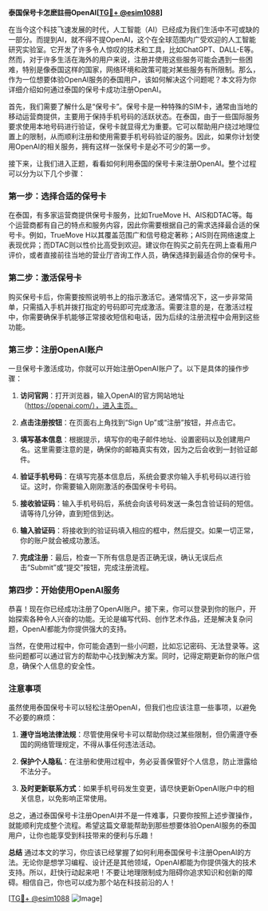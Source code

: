 **泰国保号卡怎麽註冊OpenAI[[TG💪+ @esim1088](https://t.me/s/esim1088)]**

在当今这个科技飞速发展的时代，人工智能（AI）已经成为我们生活中不可或缺的一部分。而提到AI，就不得不提OpenAI，这个在全球范围内广受欢迎的人工智能研究实验室。它开发了许多令人惊叹的技术和工具，比如ChatGPT、DALL-E等。然而，对于许多生活在海外的用户来说，注册并使用这些服务可能会遇到一些困难，特别是像泰国这样的国家，网络环境和政策可能对某些服务有所限制。那么，作为一位想要体验OpenAI服务的泰国用户，该如何解决这个问题呢？本文将为你详细介绍如何通过泰国的保号卡成功注册OpenAI。

首先，我们需要了解什么是“保号卡”。保号卡是一种特殊的SIM卡，通常由当地的移动运营商提供，主要用于保持手机号码的活跃状态。在泰国，由于一些国际服务要求使用本地号码进行验证，保号卡就显得尤为重要。它可以帮助用户绕过地理位置上的限制，从而顺利注册和使用需要手机号码验证的服务。因此，如果你计划使用OpenAI的相关服务，拥有这样一张保号卡是必不可少的第一步。

接下来，让我们进入正题，看看如何利用泰国的保号卡来注册OpenAI。整个过程可以分为以下几个步骤：

### **第一步：选择合适的保号卡**
在泰国，有多家运营商提供保号卡服务，比如TrueMove H、AIS和DTAC等。每个运营商都有自己的特点和服务内容，因此你需要根据自己的需求选择最合适的保号卡。例如，TrueMove H以其覆盖范围广和信号稳定著称；AIS则在网络速度上表现优异；而DTAC则以性价比高受到欢迎。建议你在购买之前先在网上查看用户评价，或者直接前往当地的营业厅咨询工作人员，确保选择到最适合你的保号卡。

### **第二步：激活保号卡**
购买保号卡后，你需要按照说明书上的指示激活它。通常情况下，这一步非常简单，只需插入手机并拨打指定的号码即可完成激活。需要注意的是，在激活过程中，你需要确保手机能够正常接收短信和电话，因为后续的注册流程中会用到这些功能。

### **第三步：注册OpenAI账户**
一旦保号卡激活成功，你就可以开始注册OpenAI账户了。以下是具体的操作步骤：

1. **访问官网**：打开浏览器，输入OpenAI的官方网站地址（https://openai.com/），进入主页。
   
2. **点击注册按钮**：在页面右上角找到“Sign Up”或“注册”按钮，并点击它。

3. **填写基本信息**：根据提示，填写你的电子邮件地址、设置密码以及创建用户名。这里需要注意的是，确保你的邮箱真实有效，因为之后会收到一封验证邮件。

4. **验证手机号码**：在填写完基本信息后，系统会要求你输入手机号码以进行验证。这时，你需要输入刚刚激活的泰国保号卡号码。

5. **接收验证码**：输入手机号码后，系统会向该号码发送一条包含验证码的短信。请等待几分钟，直到短信到达。

6. **输入验证码**：将接收到的验证码填入相应的框中，然后提交。如果一切正常，你的账户就会被成功激活。

7. **完成注册**：最后，检查一下所有信息是否正确无误，确认无误后点击“Submit”或“提交”按钮，完成注册流程。

### **第四步：开始使用OpenAI服务**
恭喜！现在你已经成功注册了OpenAI账户。接下来，你可以登录到你的账户，开始探索各种令人兴奋的功能。无论是编写代码、创作艺术作品，还是解决复杂问题，OpenAI都能为你提供强大的支持。

当然，在使用过程中，你可能会遇到一些小问题，比如忘记密码、无法登录等。这些问题都可以通过官方的帮助中心找到解决方案。同时，记得定期更新你的账户信息，确保个人信息的安全性。

### **注意事项**
虽然使用泰国保号卡可以轻松注册OpenAI，但我们也应该注意一些事项，以避免不必要的麻烦：

1. **遵守当地法律法规**：尽管使用保号卡可以帮助你绕过某些限制，但仍需遵守泰国的网络管理规定，不得从事任何违法活动。

2. **保护个人隐私**：在注册和使用过程中，务必妥善保管好个人信息，防止泄露给不法分子。

3. **及时更新联系方式**：如果手机号码发生变更，请尽快更新OpenAI账户中的相关信息，以免影响正常使用。

总之，通过泰国保号卡注册OpenAI并不是一件难事，只要你按照上述步骤操作，就能顺利完成整个流程。希望这篇文章能帮助到那些想要体验OpenAI服务的泰国用户，让你也能享受到科技带来的便利与乐趣！

**总结**
通过本文的学习，你应该已经掌握了如何利用泰国保号卡注册OpenAI的方法。无论你是想学习编程、设计还是其他领域，OpenAI都能为你提供强大的技术支持。所以，赶快行动起来吧！不要让地理限制成为阻碍你追求知识和创新的障碍。相信自己，你也可以成为那个站在科技前沿的人！

[[TG💪+ @esim1088](https://t.me/s/esim1088) ![Image](https://i.postimg.cc/4NQfJmqS/Snipaste-2025-05-13-00-14-12.png)]